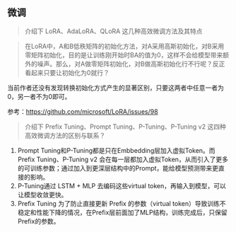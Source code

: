 


## 微调




> 介绍下 LoRA、AdaLoRA、QLoRA 这几种高效微调方法及其特点

  
> 在LoRA中，A和B低秩矩阵的初始化方法，对A采用高斯初始化，对B采用零矩阵初始化，目的是让训练刚开始时BA的值为0，这样不会给模型带来额外的噪声。那么，对A做零矩阵初始化，对B做高斯初始化行不行呢？反正看起来只要让初始化为0就行？

当前作者还没有发现转换初始化方式产生的显著区别，只要这两者中任意一者为0，另一者不为0即可。

参考：https://github.com/microsoft/LoRA/issues/98





> 介绍下 Prefix Tuning、Prompt Tuning、P-Tuning、P-Tuning v2 这四种高效微调方法的区别与联系？

1. Prompt Tuning和P-Tuning都是只在Embbedding层加入虚拟Token。而 Prefix Tuning、P-Tuning v2 会在每一层都加入虚拟Token，从而引入了更多的可训练参数；通过加入到更深层结构中的Prompt，能给模型预测带来更直接的影响。
2. P-Tuning通过 LSTM + MLP 去编码这些virtual token，再输入到模型，可以让模型收敛更快。
3. Prefix Tuning 为了防止直接更新 Prefix 的参数（virtual token）导致训练不稳定和性能下降的情况，在Prefix层前面加了MLP结构，训练完成后，只保留Prefix的参数。





